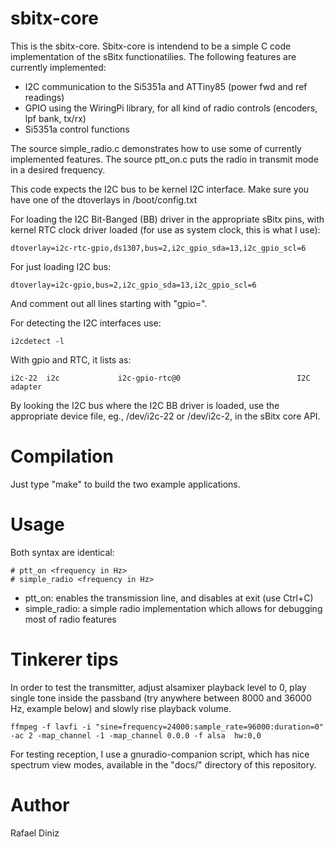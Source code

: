# sbitx-core

This is the sbitx-core. Sbitx-core is intendend to be a simple C
code implementation of the sBitx functionatilies. The following features
are currently implemented:

* I2C communication to the Si5351a and ATTiny85 (power fwd and ref readings)
* GPIO using the WiringPi library, for all kind of radio controls (encoders, lpf bank, tx/rx)
* Si5351a control functions

The source simple_radio.c demonstrates how to use some of currently implemented features. The source ptt_on.c puts the radio in transmit mode in a desired frequency.


This code expects the I2C bus to be kernel I2C interface. Make sure you have one of the dtoverlays
in /boot/config.txt

For loading the I2C Bit-Banged (BB) driver in the appropriate sBitx pins, with kernel RTC clock driver loaded (for use as system clock, this is what I use):
```
dtoverlay=i2c-rtc-gpio,ds1307,bus=2,i2c_gpio_sda=13,i2c_gpio_scl=6
```
For just loading I2C bus:

```
dtoverlay=i2c-gpio,bus=2,i2c_gpio_sda=13,i2c_gpio_scl=6
```

And comment out all lines starting with "gpio=".

For detecting the I2C interfaces use:

```
i2cdetect -l

```

With gpio and RTC, it lists as:

```
i2c-22  i2c             i2c-gpio-rtc@0                          I2C adapter
```

By looking the I2C bus where the I2C BB driver is loaded, use the appropriate device file, eg., /dev/i2c-22 or /dev/i2c-2, in the sBitx core API.

# Compilation

Just type "make" to build the two example applications. 


# Usage

Both syntax are identical:

```
# ptt_on <frequency in Hz>
# simple_radio <frequency in Hz>
```

* ptt_on: enables the transmission line, and disables at exit (use Ctrl+C)
* simple_radio: a simple radio implementation which allows for debugging most of radio features

# Tinkerer tips

In order to test the transmitter, adjust alsamixer playback level to 0, play single tone inside the passband (try anywhere between 8000 and 36000 Hz, example below) and slowly rise playback volume.

```
ffmpeg -f lavfi -i "sine=frequency=24000:sample_rate=96000:duration=0" -ac 2 -map_channel -1 -map_channel 0.0.0 -f alsa  hw:0,0
```

For testing reception, I use a gnuradio-companion script, which has
nice spectrum view modes, available in the "docs/" directory of this repository.


# Author

Rafael Diniz
